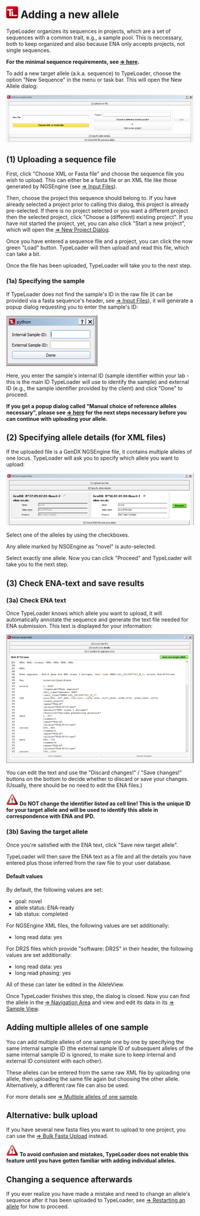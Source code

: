 # ![Icon](images/TypeLoader_32.png) Adding a new allele 
TypeLoader organizes its sequences in projects, which are a set of sequences with a common trait, e.g., a sample pool. This is neccessary, both to keep organized and also because ENA only accepts projects, not single sequences. 

**For the minimal sequence requirements, see [=> here](new_allele_requirements.md).**

To add a new target allele (a.k.a. sequence) to TypeLoader, choose the option "New Sequence" in the menu or task bar. This will open the New Allele dialog:

![Pic](images/new_allele0.png)

##  (1) Uploading a sequence file 
First, click "Choose XML or Fasta file" and choose the sequence file you wish to upload. This can either be a fasta file or an XML file like those generated by NGSEngine (see [=> Input Files](input_files.md)).

Then, choose the project this sequence should belong to. If you have already selected a project prior to calling this dialog, this project is already pre-selected. If there is no project selected or you want a different project then the selected project, click "Choose a (different) existing project". If you have not started the project, yet, you can also click "Start a new project", which will open the [=> New Project Dialog](new_project.md).

Once you have entered a sequence file and a project, you can click the now green "Load" button. TypeLoader will then upload and read this file, which can take a bit.

Once the file has been uploaded, TypeLoader will take you to the next step.

###  (1a) Specifying the sample 
If TypeLoader does not find the sample's ID in the raw file (it can be provided via a fasta sequence's header, see [=> Input Files](input_files.md)), it will generate a popup dialog requesting you to enter the sample's ID:

![Pic](images/new_allele1.png)

Here, you enter the sample's internal ID (sample identifier within your lab - this is the main ID TypeLoader will use to identify the sample) and external ID (e.g., the sample identifier provided by the client) and click "Done" to proceed.

**If you get a popup dialog called "Manual choice of reference alleles necessary", please see [=> here](new_allele_restricted_reference.md) for the next steps necessary before you can continue with uploading your allele.**

##  (2) Specifying allele details (for XML files) 
If the uploaded file is a GenDX NGSEngine file, it contains multiple alleles of one locus. TypeLoader will ask you to specify which allele you want to upload:

![Pic](images/new_allele2.png)

Select one of the alleles by using the checkboxes.

Any allele marked by NSGEngine as "novel" is auto-selected. 

Select exactly one allele. Now you can click "Proceed" and TypeLoader will take you to the next step.

##  (3) Check ENA-text and save results 
###  (3a) Check ENA text 

Once TypeLoader knows which allele you want to upload, it will automatically annotate the sequence and generate the text file needed for ENA submission. This text is displayed for your information:

![Pic](images/new_allele3.png)

You can edit the text and use the "Discard changes!" / "Save changes!" buttons on the bottom to decide whether to discard or save your changes. (Usually, there should be no need to edit the ENA files.)

![Pic](images/icon_important.png) **Do NOT change the identifier listed as cell line! This is the unique ID for your target allele and will be used to identify this allele in correspondence with ENA and IPD.**

###  (3b) Saving the target allele 
Once you're satisfied with the ENA text, click "Save new target allele".

TypeLoader will then save the ENA text as a file and all the details you have entered plus those inferred from the raw file to your user database. 

#### Default values
By default, the following values are set:

  * goal: novel
  * allele status: ENA-ready
  * lab status: completed

For NGSEngine XML files, the following values are set additionally:

  * long read data: yes

For DR2S files which provide "software: DR2S" in their header, the following values are set additionally:

  * long read data: yes
  * long read phasing: yes

All of these can later be edited in the AlleleView.

Once TypeLoader finishes this step, the dialog is closed. Now you can find the allele in the [=> Navigation Area](navigation.md) and view and edit its data in its [=> Sample View](view_sample.md).

##  Adding multiple alleles of one sample 
You can add multiple alleles of one sample one by one by specifying the same internal sample ID (the external sample ID of subsequent alleles of the same internal sample ID is ignored, to make sure to keep internal and external ID consistent with each other).

These alleles can be entered from the same raw XML file by uploading one allele, then uploading the same file again but choosing the other allele. Alternatively, a different raw file can also be used.

For more details see [=> Multiple alleles of one sample](multiple_alleles.md).

##  Alternative: bulk upload 
If you have several new fasta files you want to upload to one project, you can use the [=> Bulk Fasta Upload](new_allele_bulk.md) instead. 

![Pic](images/icon_important.png) **To avoid confusion and mistakes, TypeLoader does not enable this feature until you have gotten familiar with adding individual alleles.**

## Changing a sequence afterwards
If you ever realize you have made a mistake and need to change an allele's sequence after it has been uploaded to TypeLoader, see [=> Restarting an allele](restart_allele.md) for how to proceed.
